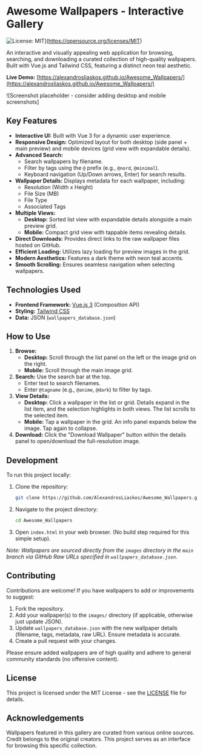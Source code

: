 # Awesome Wallpapers - Interactive Gallery

![License: MIT](https://img.shields.io/badge/License-MIT-blue.svg)](https://opensource.org/licenses/MIT)

An interactive and visually appealing web application for browsing, searching, and downloading a curated collection of high-quality wallpapers. Built with Vue.js and Tailwind CSS, featuring a distinct neon teal aesthetic.

**Live Demo:** [https://alexandrosliaskos.github.io/Awesome_Wallpapers/](https://alexandrosliaskos.github.io/Awesome_Wallpapers/)

![Screenshot placeholder - consider adding desktop and mobile screenshots]

## Key Features

*   **Interactive UI:** Built with Vue 3 for a dynamic user experience.
*   **Responsive Design:** Optimized layout for both desktop (side panel + main preview) and mobile devices (grid view with expandable details).
*   **Advanced Search:**
    *   Search wallpapers by filename.
    *   Filter by tags using the `@` prefix (e.g., `@nord`, `@minimal`).
    *   Keyboard navigation (Up/Down arrows, Enter) for search results.
*   **Wallpaper Details:** Displays metadata for each wallpaper, including:
    *   Resolution (Width x Height)
    *   File Size (MB)
    *   File Type
    *   Associated Tags
*   **Multiple Views:**
    *   **Desktop:** Sorted list view with expandable details alongside a main preview grid.
    *   **Mobile:** Compact grid view with tappable items revealing details.
*   **Direct Downloads:** Provides direct links to the raw wallpaper files hosted on GitHub.
*   **Efficient Loading:** Utilizes lazy loading for preview images in the grid.
*   **Modern Aesthetics:** Features a dark theme with neon teal accents.
*   **Smooth Scrolling:** Ensures seamless navigation when selecting wallpapers.

## Technologies Used

*   **Frontend Framework:** [Vue.js 3](https://vuejs.org/) (Composition API)
*   **Styling:** [Tailwind CSS](https://tailwindcss.com/)
*   **Data:** JSON (`wallpapers_database.json`)

## How to Use

1.  **Browse:**
    *   **Desktop:** Scroll through the list panel on the left or the image grid on the right.
    *   **Mobile:** Scroll through the main image grid.
2.  **Search:** Use the search bar at the top.
    *   Enter text to search filenames.
    *   Enter `@tagname` (e.g., `@anime`, `@dark`) to filter by tags.
3.  **View Details:**
    *   **Desktop:** Click a wallpaper in the list or grid. Details expand in the list item, and the selection highlights in both views. The list scrolls to the selected item.
    *   **Mobile:** Tap a wallpaper in the grid. An info panel expands below the image. Tap again to collapse.
4.  **Download:** Click the "Download Wallpaper" button within the details panel to open/download the full-resolution image.

## Development

To run this project locally:

1.  Clone the repository:
    ```bash
    git clone https://github.com/AlexandrosLiaskos/Awesome_Wallpapers.git
    ```
2.  Navigate to the project directory:
    ```bash
    cd Awesome_Wallpapers
    ```
3.  Open `index.html` in your web browser. (No build step required for this simple setup).

*Note: Wallpapers are sourced directly from the `images` directory in the `main` branch via GitHub Raw URLs specified in `wallpapers_database.json`.*

## Contributing

Contributions are welcome! If you have wallpapers to add or improvements to suggest:

1.  Fork the repository.
2.  Add your wallpaper(s) to the `images/` directory (if applicable, otherwise just update JSON).
3.  Update `wallpapers_database.json` with the new wallpaper details (filename, tags, metadata, raw URL). Ensure metadata is accurate.
4.  Create a pull request with your changes.

Please ensure added wallpapers are of high quality and adhere to general community standards (no offensive content).

## License

This project is licensed under the MIT License - see the [LICENSE](LICENSE) file for details.

## Acknowledgements

Wallpapers featured in this gallery are curated from various online sources. Credit belongs to the original creators. This project serves as an interface for browsing this specific collection.
